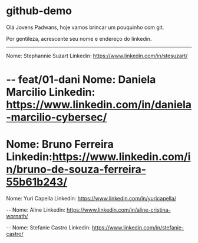 # github-demo

Olá Jovens Padwans, hoje vamos brincar um pouquinho com git.

Por gentileza, acrescente seu nome e endereço do linkedin.

-------
Nome: Stephannie Suzart
Linkedin: https://www.linkedin.com/in/stesuzart/

--
feat/01-dani
Nome: Daniela Marcilio
Linkedin: https://www.linkedin.com/in/daniela-marcilio-cybersec/
=======
Nome: Bruno Ferreira
Linkedin:https://www.linkedin.com/in/bruno-de-souza-ferreira-55b61b243/
=======
Nome: Yuri Capella
Linkedin: https://www.linkedin.com/in/yuricapella/


--
Nome: Aline
Linkedin: https://www.linkedin.com/in/aline-cristina-wornath/

--
Nome: Stefanie Castro
Linkedin: https://www.linkedin.com/in/stefanie-castro/

